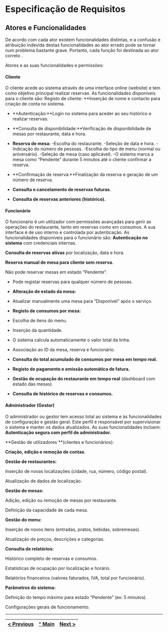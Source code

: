 # Especificação de Requisitos

## Atores e Funcionalidades

De acordo com cada ator existem funcionalidades distintas, e a confusão e atribuição indevida destas funcionalidades ao ator errado pode se tornar num problema bastante grave. Portanto, cada função foi destinada ao ator correto .

Atores e as suas funcionalidades e permissões:

#### Cliente
O cliente acede ao sistema através de uma interface online (website) e tem como objetivo principal realizar reservas. As funcionalidades disponíveis para o cliente são:
Registo de cliente: **Inserção de nome e contacto para criação de conta no sistema.
- **Autenticação:**Login no sistema para aceder ao seu histórico e realizar reservas.


- **Consulta de disponibilidade:**Verificação de disponibilidade de mesas por restaurante, data e hora.


- **Reserva de mesa:**
-Escolha do restaurante.
-Seleção de data e hora.
-Indicação do número de pessoas.
-Escolha do tipo de menu (normal ou aniversário).
-Seleção de mesa (caso aplicável).
-O sistema marca a mesa como “Pendente” durante 5 minutos até o cliente confirmar a reserva.


- **Confirmação de reserva:**Finalização da reserva e geração de um número de reserva.


- **Consulta e cancelamento de reservas futuras.**


- **Consulta de reservas anteriores (histórico).**

#### Funcionário
O funcionário é um utilizador com permissões avançadas para gerir as operações do restaurante, tanto em reservas como em consumos. A sua interface é de uso interno e controlada por autenticação. As funcionalidades disponíveis para o funcionário são:
**Autenticação no sistema** com credenciais internas.


**Consulta de reservas ativas** por localização, data e hora.


**Reserva manual de mesa para cliente sem reserva.**


Não pode reservar mesas em estado “Pendente”.


- Pode registar reservas para qualquer número de pessoas.


- **Alteração de estado da mesa:**


- Atualizar manualmente uma mesa para “Disponível” após o serviço.


- **Registo de consumos por mesa:**


- Escolha de itens do menu.


- Inserção da quantidade.


- O sistema calcula automaticamente o valor total da linha.


- Associação ao ID da mesa, reserva e funcionário.


- **Consulta do total acumulado de consumos por mesa em tempo real.**
- **Registo do pagamento e emissão automática de fatura.**
- **Gestão de ocupação do restaurante em tempo real** (dashboard com estado das mesas).


- **Consulta de histórico de reservas e consumos.**
#### Administrador (Gestor)
O administrador ou gestor tem acesso total ao sistema e às funcionalidades de configuração e gestão geral. Este perfil é responsável por supervisionar o sistema e manter os dados atualizados. As suas funcionalidades incluem:
**Autenticação segura com perfil de administrador.**


**Gestão de utilizadores **(clientes e funcionários):


**Criação, edição e remoção de contas.**


**Gestão de restaurantes:**


Inserção de novas localizações (cidade, rua, número, código postal).


Atualização de dados de localização.


**Gestão de mesas:**


Adição, edição ou remoção de mesas por restaurante.


Definição da capacidade de cada mesa.


**Gestão do menu:**


Inserção de novos itens (entradas, pratos, bebidas, sobremesas).


Atualização de preços, descrições e categorias.


**Consulta de relatórios:**


Histórico completo de reservas e consumos.


Estatísticas de ocupação por localização e horário.


Relatórios financeiros (valores faturados, IVA, total por funcionário).


**Parâmetros do sistema:**


Definição do tempo máximo para estado “Pendente” (ex: 5 minutos).


Configurações gerais de funcionamento.

---

| [< Previous](REI01.md) | [^ Main](../../README.md) | [Next >](REI03.md) |
|:----------------------------------:|:----------------------------------:|:----------------------------------:|

